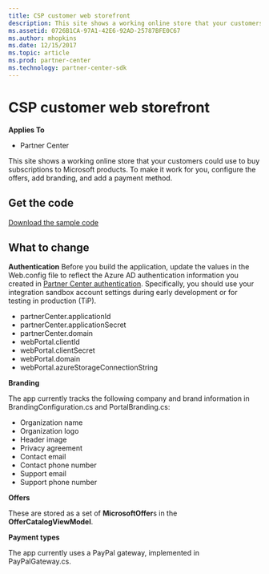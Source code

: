 ```yaml
---
title: CSP customer web storefront
description: This site shows a working online store that your customers could use to buy subscriptions to Microsoft products. To make it work for you, configure the offers, add branding, and add a payment method.
ms.assetid: 0726B1CA-97A1-42E6-92AD-25787BFE0C67
ms.author: mhopkins
ms.date: 12/15/2017
ms.topic: article
ms.prod: partner-center
ms.technology: partner-center-sdk
---
```


# CSP customer web storefront


**Applies To**

-   Partner Center

This site shows a working online store that your customers could use to buy subscriptions to Microsoft products. To make it work for you, configure the offers, add branding, and add a payment method.

## <span id="Get_the_code"></span><span id="get_the_code"></span><span id="GET_THE_CODE"></span>Get the code


[Download the sample code](http://go.microsoft.com/fwlink/p/?LinkId=746682)

## <span id="What_to_change"></span><span id="what_to_change"></span><span id="WHAT_TO_CHANGE"></span>What to change


**Authentication** Before you build the application, update the values in the Web.config file to reflect the Azure AD authentication information you created in [Partner Center authentication](partner-center-authentication.md). Specifically, you should use your integration sandbox account settings during early development or for testing in production (TiP).

-   partnerCenter.applicationId
-   partnerCenter.applicationSecret
-   partnerCenter.domain
-   webPortal.clientId
-   webPortal.clientSecret
-   webPortal.domain
-   webPortal.azureStorageConnectionString

**Branding**

The app currently tracks the following company and brand information in BrandingConfiguration.cs and PortalBranding.cs:

-   Organization name
-   Organization logo
-   Header image
-   Privacy agreement
-   Contact email
-   Contact phone number
-   Support email
-   Support phone number

**Offers**

These are stored as a set of **MicrosoftOffer**s in the **OfferCatalogViewModel**.

**Payment types**

The app currently uses a PayPal gateway, implemented in PayPalGateway.cs.

 

 




